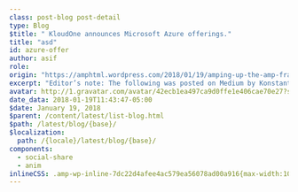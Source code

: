 ```yaml
---
class: post-blog post-detail
type: Blog
$title: " KloudOne announces Microsoft Azure offerings."
title: "asd"
id: azure-offer
author: asif
role:
origin: "https://amphtml.wordpress.com/2018/01/19/amping-up-the-amp-framework/amp/"
excerpt: "Editor’s note: The following was posted on Medium by Konstantin Sokhan, Design Director &#38; David Tapp, Client Partner, MetaLab. Checkout all the AMP templates on ampstart.com. TL;DR — We Journeyed Into the World of AMP and Learned Some Stuff We teamed up with Google to focus on The AMP Project and received a dream brief: create anything your heart desires, so long [&#8230;]"
avatar: http://1.gravatar.com/avatar/42ecb1ea497ca9d0ffe1e406cae70e27?s=96&d=identicon&r=G
date_data: 2018-01-19T11:43:47-05:00
$date: January 19, 2018
$parent: /content/latest/list-blog.html
$path: /latest/blog/{base}/
$localization:
  path: /{locale}/latest/blog/{base}/
components:
  - social-share
  - anim
inlineCSS: .amp-wp-inline-7dc22d4afee4ac579ea56078ad00a916{max-width:1066px;}.amp-wp-inline-e70c512e2addc343ac5d23a6b320f1e7{max-width:1024px;}
---
```


<div class="amp-wp-article-content">

		


</div>
